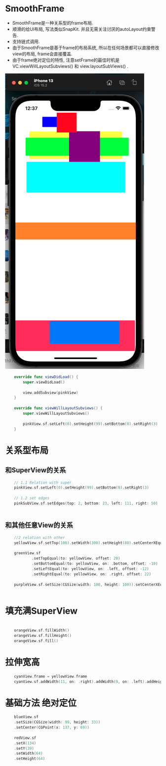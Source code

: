 # SmoothFrame

- SmoothFrame是一种关系型的frame布局.
- 顺滑的给UI布局, 写法类似SnapKit. 并且无需关注讨厌的autoLayout约束警告. 
- 支持链式调用.
- 由于SmoothFrame是基于frame的布局系统, 所以在任何场景都可以直接修改view的布局, frame会直接覆盖.
- 由于frame绝对定位的特性, 注意setFrame的最佳时机是VC.viewWillLayoutSubviews() 和 view.layoutSubViews() .


![图片](/shot.png "shot")


```swift
    override func viewDidLoad() {
        super.viewDidLoad()

        view.addSubview(pinkView)
    }

    override func viewWillLayoutSubviews() {
        super.viewWillLayoutSubviews()
                
        pinkView.sf.setLeft(0).setHeight(99).setBottom(0).setRight(3)
    }
```

# 关系型布局
## 和SuperView的关系
```swift
    // 1.1 Relation with super
    pinkView.sf.setLeft(0).setHeight(99).setBottom(0).setRight(3)
        
    // 1.2 set edges
    pinkSubView.sf.setEdges(top: 2, bottom: 23, left: 111, right: 50)        
        
```

## 和其他任意View的关系

```swift
    //2 relation with other
    yellowView.sf.setTop(100).setWidth(300).setHeight(88).setCenterXEqual(to: view)
        
    greenView.sf
            .setTopEqual(to: yellowView, offset: 20)
            .setBottomEqual(to: yellowView, on: .bottom, offset: -10)
            .setLeftEqual(to: yellowView, on: .left, offset: -12)
            .setRightEqual(to: yellowView, on: .right, offset: 22)
    
    purpleView.sf.setSize(CGSize(width: 100, height: 100)).setCenterXEqual(to: pinkSubView).setCenterYEqual(to: greenView)
        
```


# 填充满SuperView

```swift
                
    orangeView.sf.fillWidth()
    orangeView.sf.fillHeight()
    orangeView.sf.fill()

```


# 拉伸宽高

```swift
    cyanView.frame = yellowView.frame
    cyanView.sf.addWidth(11, on: .right).addWidth(9, on: .left).addHeight(11, on: .bottom)
```


# 基础方法 绝对定位

```swift
    blueView.sf
    .setSize(CGSize(width: 99, height: 33))
    .setCenter(CGPoint(x: 137, y: 69))
    
    redView.sf
    .setX(134)
    .setY(39)
    .setWidth(64)
    .setHeight(64)
```

